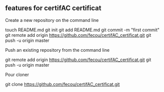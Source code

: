 features for certifAC certificat
--------------

Create a new repository on the command line

touch README.md
git init
git add README.md
git commit -m "first commit"
git remote add origin https://github.com/fecou/certifAC_certificat.git
git push -u origin master


Push an existing repository from the command line

git remote add origin https://github.com/fecou/certifAC_certificat.git
git push -u origin master


Pour cloner

git clone https://github.com/fecou/certifAC_certificat.git


